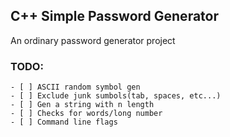 ## C++ Simple Password Generator

An ordinary password generator project

### TODO:
	- [ ] ASCII random symbol gen
	- [ ] Exclude junk sumbols(tab, spaces, etc...) 
	- [ ] Gen a string with n length
	- [ ] Checks for words/long number 
	- [ ] Command line flags
